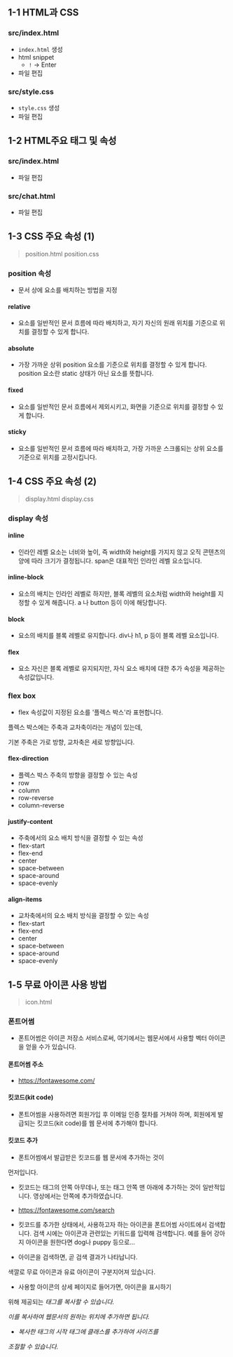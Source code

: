 ## 1-1 HTML과 CSS

### src/index.html

- `index.html` 생성
- html snippet
  - `!` -> Enter
- 파일 편집

### src/style.css

- `style.css` 생성
- 파일 편집

## 1-2 HTML주요 태그 및 속성

### src/index.html

- 파일 편집

### src/chat.html

- 파일 편집

## 1-3 CSS 주요 속성 (1)

> position.html
> position.css

### position 속성

- 문서 상에 요소를 배치하는 방법을 지정

#### relative

- 요소를 일반적인 문서 흐름에 따라 배치하고, 자기 자신의 원래 위치를 기준으로 위치를 결정할 수 있게 합니다.

#### absolute

- 가장 가까운 상위 position 요소를 기준으로 위치를 결정할 수 있게 합니다. position 요소란 static 상태가 아닌 요소를 뜻합니다.

#### fixed

- 요소를 일반적인 문서 흐름에서 제외시키고, 화면을 기준으로 위치를 결정할 수 있게 합니다.

#### sticky

- 요소를 일반적인 문서 흐름에 따라 배치하고, 가장 가까운 스크롤되는 상위 요소를 기준으로 위치를 고정시킵니다.

## 1-4 CSS 주요 속성 (2)

> display.html
> display.css

### display 속성

#### inline

- 인라인 레벨 요소는 너비와 높이, 즉 width와 height를 가지지 않고 오직 콘텐츠의 양에 따라 크기가 결정됩니다. span은 대표적인 인라인 레벨 요소입니다.

#### inline-block

- 요소의 배치는 인라인 레벨로 하지만, 블록 레벨의 요소처럼 width와 height를 지정할 수 있게 해줍니다. a 나 button 등이 이에 해당합니다.

#### block

- 요소의 배치를 블록 레벨로 유지합니다. div나 h1, p 등이 블록 레벨 요소입니다.

#### flex

- 요소 자신은 블록 레벨로 유지되지만, 자식 요소 배치에 대한 추가 속성을 제공하는 속성값입니다.

### flex box

- flex 속성값이 지정된 요소를 '플렉스 박스'라 표현합니다.

플렉스 박스에는 주축과 교차축이라는 개념이 있는데,

기본 주축은 가로 방향, 교차축은 세로 방향입니다.

#### flex-direction

- 플렉스 박스 주축의 방향을 결정할 수 있는 속성
- row
- column
- row-reverse
- column-reverse

#### justify-content

- 주축에서의 요소 배치 방식을 결정할 수 있는 속성
- flex-start
- flex-end
- center
- space-between
- space-around
- space-evenly

#### align-items

- 교차축에서의 요소 배치 방식을 결정할 수 있는 속성
- flex-start
- flex-end
- center
- space-between
- space-around
- space-evenly

## 1-5 무료 아이콘 사용 방법

> icon.html

### 폰트어썸

- 폰트어썸은 아이콘 저장소 서비스로써, 여기에서는 웹문서에서 사용할 벡터 아이콘을 얻을 수가 있습니다.

#### 폰트어썸 주소

- https://fontawesome.com/

#### 킷코드(kit code)

- 폰트어썸을 사용하려면 회원가입 후 이메일 인증 절차를 거쳐야 하며, 회원에게 발급되는 킷코드(kit code)를 웹 문서에 추가해야 합니다.

#### 킷코드 추가

- 폰트어썸에서 발급받은 킷코드를 웹 문서에 추가하는 것이

먼저입니다.

- 킷코드는 <head> 태그의 안쪽 아무데나, 또는 <body> 태그 안쪽 맨 아래에 추가하는 것이 일반적입니다. 영상에서는 <head> 안쪽에 추가하였습니다.

- https://fontawesome.com/search
- 킷코드를 추가한 상태에서, 사용하고자 하는 아이콘을 폰트어썸 사이트에서 검색합니다. 검색 시에는 아이콘과 관련있는 키워드를 입력해 검색합니다. 예를 들어 강아지 아이콘을 원한다면 dog나 puppy 등으로...

- 아이콘을 검색하면, 곧 검색 결과가 나타납니다.

색깔로 무료 아이콘과 유료 아이콘이 구분지어져 있습니다.

- 사용할 아이콘의 상세 페이지로 들어가면, 아이콘을 표시하기

위해 제공되는 <i>태그를 복사할 수 있습니다.

이를 복사하여 웹문서의 원하는 위치에 추가하면 됩니다.

- 복사한 <i> 태그의 시작 태그에 클래스를 추가하여 사이즈를

조절할 수 있습니다.
